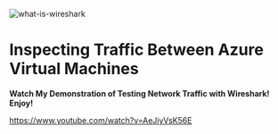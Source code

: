 ![what-is-wireshark](https://github.com/user-attachments/assets/9f1f7ade-79c5-42f0-9e7d-6ad1801a98fc)
<h1>Inspecting Traffic Between Azure Virtual Machines</h1>
<b>Watch My Demonstration of Testing Network Traffic with Wireshark! Enjoy!</b>






https://www.youtube.com/watch?v=AeJiyVsK56E
<a href="https://www.youtube.com/watch?v=AeJiyVsK56E"> </a>
